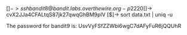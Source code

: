 [$]-> ssh bandit8@bandit.labs.overthewire.org -p 2220
[$]-> cvX2JJa4CFALtqS87jk27qwqGhBM9plV
[$]-> sort data.txt | uniq -u

The password for bandit9 is: UsvVyFSfZZWbi6wgC7dAFyFuR6jQQUhR
